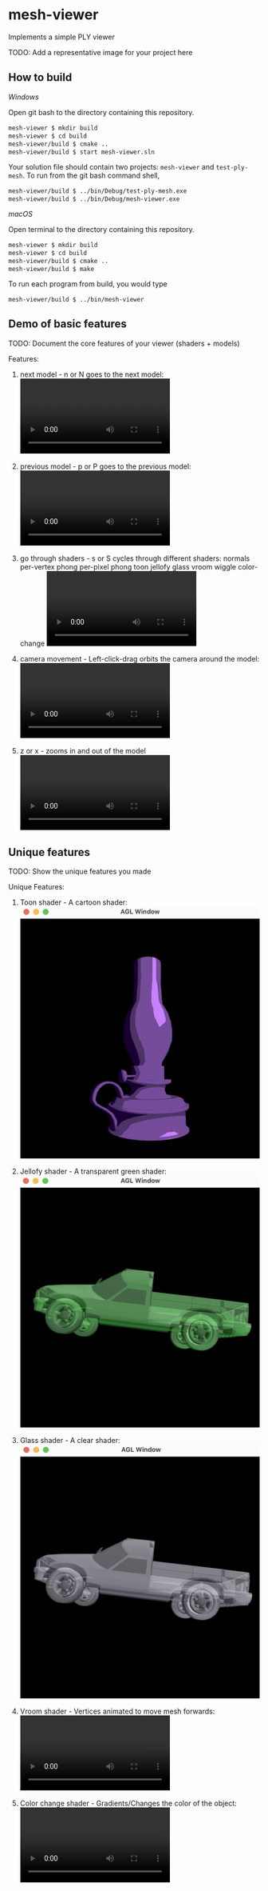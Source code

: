# mesh-viewer

Implements a simple PLY viewer

TODO: Add a representative image for your project here

## How to build

*Windows*

Open git bash to the directory containing this repository.

```
mesh-viewer $ mkdir build
mesh-viewer $ cd build
mesh-viewer/build $ cmake ..
mesh-viewer/build $ start mesh-viewer.sln
```

Your solution file should contain two projects: `mesh-viewer` and `test-ply-mesh`.
To run from the git bash command shell, 

```
mesh-viewer/build $ ../bin/Debug/test-ply-mesh.exe
mesh-viewer/build $ ../bin/Debug/mesh-viewer.exe
```

*macOS*

Open terminal to the directory containing this repository.

```
mesh-viewer $ mkdir build
mesh-viewer $ cd build
mesh-viewer/build $ cmake ..
mesh-viewer/build $ make
```

To run each program from build, you would type

```
mesh-viewer/build $ ../bin/mesh-viewer
```

## Demo of basic features

TODO: Document the core features of your viewer (shaders + models)

Features:
1. next model - n or N goes to the next model:
![Watch the video](https://user-images.githubusercontent.com/98035309/228309226-be780d20-aa25-4262-bf36-4a2ed069d759.mov)

2. previous model - p or P goes to the previous model:
![Video_2](videos/previousModel.mov)

3. go through shaders - s or S cycles through different shaders:
    normals
    per-vertex phong
    per-pixel phong
    toon
    jellofy
    glass
    vroom
    wiggle
    color-change
![Video_3](videos/allShaders.mov)

4. camera movement - Left-click-drag orbits the camera around the model:
![Video_4](videos/camMove.mov)

5. z or x - zooms in and out of the model
![Video_5](videos/zoom.mov)

## Unique features 

TODO: Show the unique features you made

Unique Features:
1. Toon shader - A cartoon shader:
![Image_1](videos/toon.png)

2. Jellofy shader - A transparent green shader:
![Image_2](videos/jello.png)

3. Glass shader - A clear shader:
![Image_3](videos/glass.png)

4. Vroom shader - Vertices animated to move mesh forwards:
![Video_6](videos/vroom.mov)

5. Color change shader - Gradients/Changes the color of the object:
![Video_7](videos/colorChange.mov)
